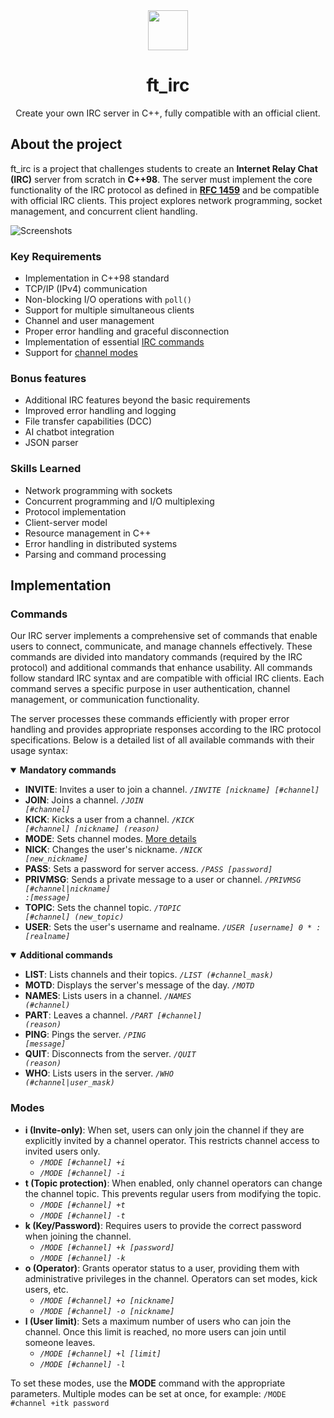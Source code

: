 <div align="center">
  <img height="64" src="https://github.com/user-attachments/assets/87e625e6-84f7-4567-9a02-cf4def9dd5c7">
  <h1>ft_irc</h1>
  <p>Create your own IRC server in C++, fully compatible with an official client.</p>
</div>

## About the project
ft_irc is a project that challenges students to create an **Internet Relay Chat (IRC)** server from scratch in **C++98**. The server must implement the core functionality of the IRC protocol as defined in **[RFC 1459](https://www.rfc-editor.org/rfc/rfc1459.html)** and be compatible with official IRC clients. This project explores network programming, socket management, and concurrent client handling.

![Screenshots](https://github.com/user-attachments/assets/f7003ecf-1c86-4093-b0e5-14ad8f2538bc)

### Key Requirements
- Implementation in C++98 standard
- TCP/IP (IPv4) communication
- Non-blocking I/O operations with `poll()`
- Support for multiple simultaneous clients
- Channel and user management
- Proper error handling and graceful disconnection
- Implementation of essential [IRC commands](#commands)
- Support for [channel modes](#modes)

### Bonus features
- Additional IRC features beyond the basic requirements
- Improved error handling and logging
- File transfer capabilities (DCC)
- AI chatbot integration
- JSON parser

### Skills Learned
- Network programming with sockets
- Concurrent programming and I/O multiplexing
- Protocol implementation
- Client-server model
- Resource management in C++
- Error handling in distributed systems
- Parsing and command processing

## Implementation
### Commands
Our IRC server implements a comprehensive set of commands that enable users to connect, communicate, and manage channels effectively. These commands are divided into mandatory commands (required by the IRC protocol) and additional commands that enhance usability. All commands follow standard IRC syntax and are compatible with official IRC clients. Each command serves a specific purpose in user authentication, channel management, or communication functionality.

The server processes these commands efficiently with proper error handling and provides appropriate responses according to the IRC protocol specifications. Below is a detailed list of all available commands with their usage syntax:

<details open>
  <summary><strong>Mandatory commands</strong></summary>

- <strong>INVITE</strong>: Invites a user to join a channel. <em><code>/INVITE [nickname] [#channel]</code></em>
- <strong>JOIN</strong>: Joins a channel. <em><code>/JOIN [#channel]</code></em>
- <strong>KICK</strong>: Kicks a user from a channel. <em><code>/KICK [#channel] [nickname] (reason)</code></em>
- <strong>MODE</strong>: Sets channel modes. <a href="#modes">More details</a>
- <strong>NICK</strong>: Changes the user's nickname. <em><code>/NICK [new_nickname]</code></em>
- <strong>PASS</strong>: Sets a password for server access. <em><code>/PASS [password]</code></em>
- <strong>PRIVMSG</strong>: Sends a private message to a user or channel. <em><code>/PRIVMSG [#channel|nickname] :[message]</code></em>
- <strong>TOPIC</strong>: Sets the channel topic. <em><code>/TOPIC [#channel] (new_topic)</code></em>
- <strong>USER</strong>: Sets the user's username and realname. <em><code>/USER [username] 0 * :[realname]</code></em>
</details>

<details open>
  <summary><strong>Additional commands</strong></summary>

- <strong>LIST</strong>: Lists channels and their topics. <em><code>/LIST (#channel_mask)</code></em>
- <strong>MOTD</strong>: Displays the server's message of the day. <em><code>/MOTD</code></em>
- <strong>NAMES</strong>: Lists users in a channel. <em><code>/NAMES (#channel)</code></em>
- <strong>PART</strong>: Leaves a channel. <em><code>/PART [#channel] (reason)</code></em>
- <strong>PING</strong>: Pings the server. <em><code>/PING [message]</code></em>
- <strong>QUIT</strong>: Disconnects from the server. <em><code>/QUIT (reason)</code></em>
- <strong>WHO</strong>: Lists users in the server. <em><code>/WHO (#channel|user_mask)</code></em>
</details>

### Modes
- **i (Invite-only)**: When set, users can only join the channel if they are explicitly invited by a channel operator. This restricts channel access to invited users only.
  - *`/MODE [#channel] +i`*
  - *`/MODE [#channel] -i`*
- **t (Topic protection)**: When enabled, only channel operators can change the channel topic. This prevents regular users from modifying the topic.
  - *`/MODE [#channel] +t`*
  - *`/MODE [#channel] -t`*
- **k (Key/Password)**: Requires users to provide the correct password when joining the channel.
  - *`/MODE [#channel] +k [password]`*
  - *`/MODE [#channel] -k`*
- **o (Operator)**: Grants operator status to a user, providing them with administrative privileges in the channel. Operators can set modes, kick users, etc.
  - *`/MODE [#channel] +o [nickname]`*
  - *`/MODE [#channel] -o [nickname]`*
- **l (User limit)**: Sets a maximum number of users who can join the channel. Once this limit is reached, no more users can join until someone leaves.
  - *`/MODE [#channel] +l [limit]`*
  - *`/MODE [#channel] -l`*

To set these modes, use the **MODE** command with the appropriate parameters. Multiple modes can be set at once, for example: `/MODE #channel +itk password`
